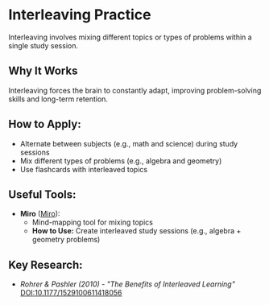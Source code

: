 # Interleaving Practice

Interleaving involves mixing different topics or types of problems within a single study session.

## Why It Works

Interleaving forces the brain to constantly adapt, improving problem-solving skills and long-term retention.

## How to Apply:
- Alternate between subjects (e.g., math and science) during study sessions
- Mix different types of problems (e.g., algebra and geometry)
- Use flashcards with interleaved topics

## Useful Tools:
- **Miro** ([Miro](https://miro.com)):
  - Mind-mapping tool for mixing topics
  - **How to Use:** Create interleaved study sessions (e.g., algebra + geometry problems)

## Key Research:
- *Rohrer & Pashler (2010) - "The Benefits of Interleaved Learning"* [DOI:10.1177/1529100611418056](https://doi.org/10.1177/1529100611418056)